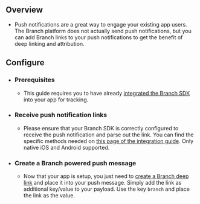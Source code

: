 ## Overview

  - Push notifications are a great way to engage your existing app users. The Branch platform does not actually send push notifications, but you can add Branch links to your push notifications to get the benefit of deep linking and attribution.

## Configure

- ### Prerequisites

    - This guide requires you to have already [integrated the Branch SDK](#dialog-code) into your app for tracking.

- ### Receive push notification links

    - Please ensure that your Branch SDK is correctly configured to receive the push notification and parse out the link. You can find the specific methods needed on [this page of the integration guide](#dialog-code?ios=handle-push-notifications&android=handle-push-notification). Only native iOS and Android supported.

- ### Create a Branch powered push message

    - Now that your app is setup, you just need to [create a Branch deep link](/links/integrate/) and place it into your push message. Simply add the link as additional key/value to your payload. Use the key `branch` and place the link as the value.
